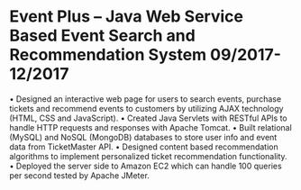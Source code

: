 # Event Plus – Java Web Service Based Event Search and Recommendation System	09/2017-12/2017
•	Designed an interactive web page for users to search events, purchase tickets and recommend events to customers by utilizing AJAX technology (HTML, CSS and JavaScript).
•	Created Java Servlets with RESTful APIs to handle HTTP requests and responses with Apache Tomcat.
•	Built relational (MySQL) and NoSQL (MongoDB) databases to store user info and event data from TicketMaster API.
•	Designed content based recommendation algorithms to implement personalized ticket recommendation functionality.
•	Deployed the server side to Amazon EC2 which can handle 100 queries per second tested by Apache JMeter.
